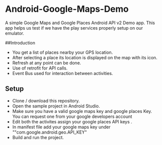 # Android-Google-Maps-Demo

A simple Google Maps and Google Places Android API v2 Demo app. This app helps us test if we have the play services properly setup on our emulator.

##Introduction

* You get a list of places nearby your GPS location.
* After selecting a place its location is displayed on the map with its icon.
* Refresh at any point can be done.
* Use of retrofit for API calls.
* Event Bus used for interaction between activities.

## Setup

* Clone / download this repository.
* Open the sample project in Android Studio.
* Make sure you have a valid google maps key and google places Key. You can request one from your google developers account 
* Edit both the activites assign your google places API keys .
* In manifest file add your google maps key under ""com.google.android.geo.API_KEY"
* Build and run the project.
